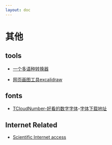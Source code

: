 ```yaml
---
layout: doc
---
```


# 其他

## tools

- [一个多语种转换器](https://transform.tools/)

- [网页画图工具excalidraw](https://excalidraw.com/)

## fonts

- [TCloudNumber-好看的数字字体](https://cloud.tencent.com/developer/article/2350218)-[字体下载地址](https://tdesign.tencent.com/design/fonts)

## Internet Related

- [Scientific Internet access](https://github.com/bannedbook)